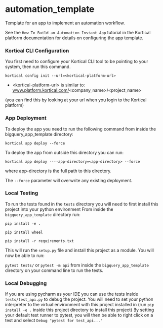 # automation_template
Template for an app to implement an automation workflow.

See the `How To Build an Automation Instant App` tutorial in the Kortical platform documentation for details on configuring the app template.


### Kortical CLI Configuration
You first need to configure your Kortical CLI tool to be pointing to your system, then run this command.

`kortical config init --url=<kortical-platform-url>`

- \<kortical-platform-url\> is similar to: www.platform.kortical.com/<company_name>/<project_name>

(you can find this by looking at your url when you login to the Kortical platform)


### App Deployment
To deploy the app you need to run the following command from inside the bigquery_app_template directory:

`kortical app deploy --force`

To deploy the app from outside this directory you can run:

`kortical app deploy ----app-directory=<app-directory> --force`

where app-directory is the full path to this directory.

The `--force` parameter will overwrite any existing deployment.

### Local Testing

To run the tests found in the `tests` directory you will need to first install this project into your python environment
From inside the `bigquery_app_template` directory run:

`pip install -e .`

`pip install wheel`

`pip install -r requirements.txt`

This will run the `setup.py` file and install this project as a module. You will now be able to run:

`pytest tests/` or `pytest -m api` from inside the `bigquery_app_template` directory on your command line to run the tests.

### Local Debugging

If you are using pycharm as your IDE you can use the tests inside `tests/test_api.py` to debug the project.
You will need to set your python interpreter to the virtual environment with this project installed in (run `pip install -e .` inside this project directory to install this project)
By setting your default test runner to pytest, you will then be able to right click on a test and select `Debug "pytest for test_api..."`
